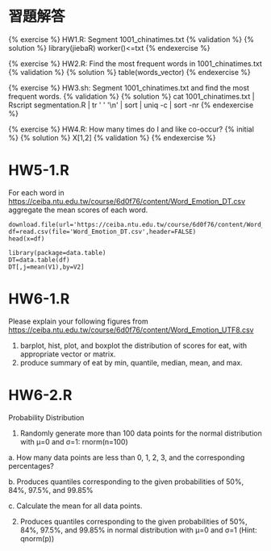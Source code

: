 # 習題解答

{% exercise %}
HW1.R: Segment 1001_chinatimes.txt
{% validation %}
{% solution %}
library(jiebaR)
worker()<=txt
{% endexercise %}

{% exercise %}
HW2.R: Find the most frequent words in 1001_chinatimes.txt
{% validation %}
{% solution %}
table(words_vector)
{% endexercise %}

{% exercise %}
HW3.sh: Segment 1001_chinatimes.txt and find the most frequent words.
{% validation %}
{% solution %}
cat 1001_chinatimes.txt | Rscript segmentation.R | tr ' ' '\n' | sort | uniq -c | sort -nr
{% endexercise %}

{% exercise %}
HW4.R: How many times do I and like co-occur?
{% initial %}
{% solution %}
X[1,2]
{% validation %}
{% endexercise %}

# HW5-1.R
For each word in https://ceiba.ntu.edu.tw/course/6d0f76/content/Word_Emotion_DT.csv
aggregate the mean scores of each word.
```{r}
download.file(url='https://ceiba.ntu.edu.tw/course/6d0f76/content/Word_Emotion_DT.csv',destfile='Word_Emotion_DT.csv',method='wget')
df=read.csv(file='Word_Emotion_DT.csv',header=FALSE)
head(x=df)

library(package=data.table)
DT=data.table(df)
DT[,j=mean(V1),by=V2]
```

# HW6-1.R
Please explain your following figures from https://ceiba.ntu.edu.tw/course/6d0f76/content/Word_Emotion_UTF8.csv
1. barplot, hist, plot, and boxplot the distribution of scores for eat, with appropriate vector or matrix.
2. produce summary of eat by min, quantile, median, mean, and max.


# HW6-2.R
Probability Distribution
1. Randomly generate more than 100 data points for the normal distribution with μ=0 and σ=1: rnorm(n=100)  

  a. How many data points are less than 0, 1, 2, 3, and the corresponding percentages?

  b. Produces quantiles corresponding to the given probabilities of 50%, 84%, 97.5%, and 99.85%

  c. Calculate the mean for all data points.

2. Produces quantiles corresponding to the given probabilities of 50%, 84%, 97.5%, and 99.85%
in normal distribution with μ=0 and σ=1 (Hint: qnorm(p))
